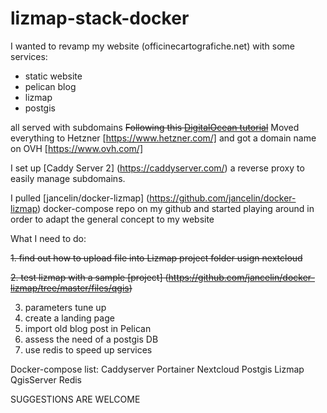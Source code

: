 # lizmap-stack-docker
I wanted to revamp my website (officinecartografiche.net) with some services:
* static website
* pelican blog
* lizmap
* postgis

all served with subdomains
~~Following this [DigitalOcean tutorial](https://www.digitalocean.com/community/tutorials/how-to-use-traefik-as-a-reverse-proxy-for-docker-containers-on-ubuntu-18-04)~~
Moved everything to Hetzner [https://www.hetzner.com/] and got a domain name on OVH [https://www.ovh.com/]

I set up [Caddy Server 2] (https://caddyserver.com/) a reverse proxy to easily manage subdomains.

I pulled [jancelin/docker-lizmap] (https://github.com/jancelin/docker-lizmap) docker-compose repo on my github and started playing around in order to adapt the general concept to my website


What I need to do:

~~1. find out how to upload file into Lizmap project folder usign nextcloud~~

~~2. test lizmap with a sample [project] (https://github.com/jancelin/docker-lizmap/tree/master/files/qgis)~~

3. parameters tune up
4. create a landing page
5. import old blog post in Pelican
6. assess the need of a postgis DB
7. use redis to speed up services

Docker-compose list:
Caddyserver
Portainer
Nextcloud
Postgis
Lizmap
QgisServer
Redis

SUGGESTIONS ARE WELCOME
